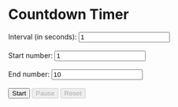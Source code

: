 <!DOCTYPE html>
<html>
  <head>
    <title>Countdown Timer</title>
  </head>
  <body>
    <h1>Countdown Timer</h1>
    <label for="interval">Interval (in seconds):</label>
    <input type="number" id="interval" min="1" value="1">
    <br><br>
    <label for="start">Start number:</label>
    <input type="number" id="start" min="1" value="1">
    <br><br>
    <label for="end">End number:</label>
    <input type="number" id="end" min="1" value="10">
    <br><br>
    <button id="startButton">Start</button>
    <button id="pauseButton" disabled>Pause</button>
    <button id="resetButton" disabled>Reset</button>
    <br><br>
    <div id="countdown"></div>
    <script>
      window.onload = function() {
        const startButton = document.getElementById('startButton');
        const pauseButton = document.getElementById('pauseButton');
        const resetButton = document.getElementById('resetButton');
        const countdownDisplay = document.getElementById('countdown');
        const intervalInput = document.getElementById('interval');
        const startInput = document.getElementById('start');
        const endInput = document.getElementById('end');

        let intervalId;
        let remainingTime;
        let intervalDuration = 1000;

        function startCountdown() {
          intervalDuration = intervalInput.value * 1000;
          let currentNumber = startInput.value;
          const endNumber = endInput.value;
          countdownDisplay.innerText = currentNumber;
          intervalId = setInterval(function() {
            currentNumber++;
            countdownDisplay.innerText = currentNumber;
            if (currentNumber >= endNumber) {
              clearInterval(intervalId);
              startButton.disabled = false;
              pauseButton.disabled = true;
              resetButton.disabled = false;
            }
          }, intervalDuration);
          startButton.disabled = true;
          pauseButton.disabled = false;
          resetButton.disabled = true;
        }

        function pauseCountdown() {
          clearInterval(intervalId);
          startButton.disabled = false;
          pauseButton.disabled = true;
          resetButton.disabled = false;
        }

        function resetCountdown() {
          clearInterval(intervalId);
          remainingTime = undefined;
          countdownDisplay.innerText = '';
          startButton.disabled = false;
          pauseButton.disabled = true;
          resetButton.disabled = true;
        }

        startButton.addEventListener('click', startCountdown);
        pauseButton.addEventListener('click', pauseCountdown);
        resetButton.addEventListener('click', resetCountdown);
      }
    </script>
  </body>
</html>
